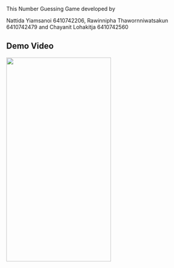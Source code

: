 This Number Guessing Game developed by

Nattida Yiamsanoi 6410742206,
Rawinnipha Thawornniwatsakun 6410742479 and
Chayanit Lohakitja 6410742560

Demo Video
----------

<a>
  <img src="https://github.com/theeramukt/sf333as1/assets/99159087/c4987afc-7cb2-4f01-a17d-b738a77ad88a" width="276" height="537" />
</a>

